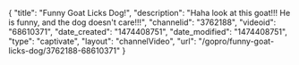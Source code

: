 {
    "title": "Funny Goat Licks Dog!",
    "description": "Haha look at this goat!!! He is funny, and the dog doesn't care!!!",
    "channelid": "3762188",
    "videoid": "68610371",
    "date_created": "1474408751",
    "date_modified": "1474408751",
    "type": "captivate",
    "layout": "channelVideo",
    "url": "\/gopro\/funny-goat-licks-dog\/3762188-68610371"
}